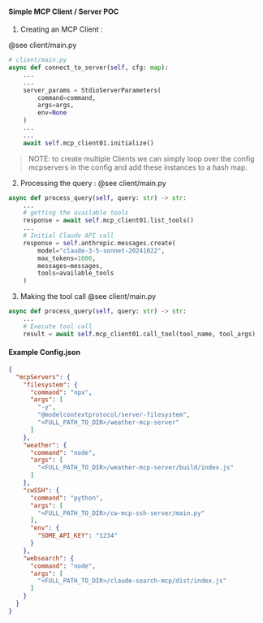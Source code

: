 #### Simple MCP Client / Server POC

1. Creating an MCP Client :

@see client/main.py
```py
# client/main.py
async def connect_to_server(self, cfg: map):
    ...
    ...
    server_params = StdioServerParameters(
        command=command,
        args=args,
        env=None
    )
    ...
    ...
    await self.mcp_client01.initialize()
```

> NOTE: to create multiple Clients we can simply loop over the config mcpservers in the config and add these instances to a hash map.

2. Processing the query :
@see client/main.py
```py
async def process_query(self, query: str) -> str:
    ...
    # getting the available tools
    response = await self.mcp_client01.list_tools()
    ...
    # Initial Claude API call
    response = self.anthropic.messages.create(
        model="claude-3-5-sonnet-20241022",
        max_tokens=1000,
        messages=messages,
        tools=available_tools
    )
```

3. Making the tool call
@see client/main.py

```py
async def process_query(self, query: str) -> str:
    ...
    # Execute tool call
    result = await self.mcp_client01.call_tool(tool_name, tool_args)
```

#### Example Config.json
```json
{
  "mcpServers": {
    "filesystem": {
      "command": "npx",
      "args": [
        "-y",
        "@modelcontextprotocol/server-filesystem",
        "<FULL_PATH_TO_DIR>/weather-mcp-server"
      ]
    },
    "weather": {
      "command": "node",
      "args": [
        "<FULL_PATH_TO_DIR>/weather-mcp-server/build/index.js"
      ]
    },
    "cwSSH": {
      "command": "python",
      "args": [
        "<FULL_PATH_TO_DIR>/cw-mcp-ssh-server/main.py"
      ],
      "env": {
        "SOME_API_KEY": "1234"
      }
    },
    "websearch": {
      "command": "node",
      "args": [
        "<FULL_PATH_TO_DIR>/claude-search-mcp/dist/index.js"
      ]
    }
  }
}
```
